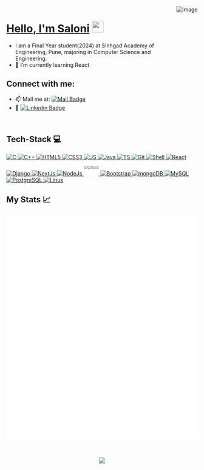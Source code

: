 <img align="right" height="220px" src="https://appservice.azureedge.net/images/linux-landing-page/v3/node.svg" alt="image" />

<p align="left">


# ![]()[Hello, I'm Saloni]() <img src="https://raw.githubusercontent.com/MartinHeinz/MartinHeinz/master/wave.gif" height="30px" width="30px">

- I am a Final Year student(2024) at Sinhgad Academy of Engineering, Pune, majoring in Computer Science and Engineering.
- 🌱 I’m currently learning React <br>

## Connect with me:
 - 📫 Mail me at: [![Mail Badge](https://img.shields.io/badge/-Gmail-c0392b?style=flat&labelColor=white&logo=gmail&logoColor=c0392b)](mailto:Salonisb18.2@gmail.com)  
 - 📝  [![Linkedin Badge](https://img.shields.io/badge/-Linkedin-0e76a8?style=flat&labelColor=white&logo=linkedin&logoColor=0e76a8)](https://www.linkedin.com/in/saloni-bailkar-494700215/)
 <!-- 🌐 [My Website](https://.github.io/)-->





<!--<a style="padding:10px" href="https://www.quora.com/profile/ ">
  <img style="width:40px" src="resources/quora.png" alt="Quora profile" />
</a> -->

<!--💻<a target="_blank" href="https:///"> Check out my portfolio</a>-->
<br>
  <p>

## Tech-Stack :computer:
<p>
<a href="https://www.programiz.com/c-programming" target="_blank">  
<img src="https://cdn.jsdelivr.net/gh/devicons/devicon/icons/c/c-original.svg" alt="C" width="40" height="40"/>
</a>
 <a href="https://www.programiz.com/cpp-programming" target="_blank"> 
<img src="https://cdn.jsdelivr.net/gh/devicons/devicon/icons/cplusplus/cplusplus-original.svg" alt="C++" width="40" height="40"/> 
</a>
 <a href="https://html.com/" target="_blank">
<img src="https://cdn.jsdelivr.net/gh/devicons/devicon/icons/html5/html5-original.svg" alt="HTML5" width="40" height="40"/> 
</a>
<a href="https://developer.mozilla.org/en-US/docs/Web/CSS" target="_blank">
<img src="https://cdn.jsdelivr.net/gh/devicons/devicon/icons/css3/css3-original.svg" alt="CSS3" width="40" height="40"/> 
</a>
<a href="https://www.javascript.com/" target="_blank">
<img src="https://cdn.jsdelivr.net/gh/devicons/devicon/icons/javascript/javascript-original.svg" alt="JS" width="40" height="40"/> 
</a>
<a href="https://www.java.com/en/" target="_blank">
<img src="https://cdn.jsdelivr.net/gh/devicons/devicon/icons/java/java-original.svg" alt="Java" width="40" height="40"/> 
</a>
<a href="https://www.typescriptlang.org/" target="_blank">
<img src="https://cdn.jsdelivr.net/gh/devicons/devicon/icons/typescript/typescript-original.svg" alt="TS" width="40" height="40"/> 
</a>
 <a href="https://git-scm.com/" target="_blank">
<img src="https://git-scm.com/images/logos/downloads/Git-Icon-1788C.png" alt="Git" width="40" height="40"/> 
</a>
<a href="https://www.shellscript.sh/" target="_blank">
<img src="https://upload.wikimedia.org/wikipedia/commons/thumb/4/4b/Bash_Logo_Colored.svg/1200px-Bash_Logo_Colored.svg.png" alt="Shell" width="45" height="40"/>
</a> 
<a href="https://reactjs.org/" target="_blank">
<img src="https://cdn.jsdelivr.net/gh/devicons/devicon/icons/react/react-original.svg" alt="React" width="40" height="40"/> 
</a>
<a href="" target="_blank">
<img src="https://seeklogo.com/images/D/django-logo-4C5ECF7036-seeklogo.com.png" alt="Django" width="40" height="40"/> 
</a>
<a href="https://nextjs.org/" target="_blank">
<img src="https://res.cloudinary.com/dic1wkup2/image/upload/v1586716992/feature_img/nextjs-2_xbwleg.png" alt="NextJs" width="50" height="30"/> 
</a>
<a href="https://nodejs.org/en/" target="_blank">
<img src="https://www.logolynx.com/images/logolynx/c5/c509c38cb89bcf556b2051222663f398.png" alt="NodeJs" width="45" height="45"/>
</a> 
<a href="https://expressjs.com/" target="_blank">
<img src="https://raw.githubusercontent.com/devicons/devicon/master/icons/express/express-original-wordmark.svg" alt="ExpressJs" width="40" height="40"/> 
</a>
<a href="https://getbootstrap.com/" target="_blank">
<img src="https://cdn.jsdelivr.net/gh/devicons/devicon/icons/bootstrap/bootstrap-plain.svg" alt="Bootstrap" width="40" height="40"/> 
</a>
 <a href="https://www.mongodb.com/" target="_blank">
<img src="https://cdn.jsdelivr.net/gh/devicons/devicon/icons/mongodb/mongodb-original.svg" alt="mongoDB" width="40" height="40"/>
</a>
<a href="https://www.mysql.com/" target="_blank">
<img src="https://cdn.jsdelivr.net/gh/devicons/devicon/icons/mysql/mysql-original.svg" alt="MySQL" width="40" height="40"/>
</a>
<a href="https://www.postgresql.org/" target="_blank">
<img src="https://cdn.jsdelivr.net/gh/devicons/devicon/icons/postgresql/postgresql-original.svg" alt="PostgreSQL" width="40" height="40"/>
</a>
 <a href="https://www.linux.org/" target="_blank">
<img src="https://cdn.jsdelivr.net/gh/devicons/devicon/icons/linux/linux-original.svg" alt="Linux" width="40" height="40"/>
</a>
</p>


## My Stats :chart_with_upwards_trend:
<a href="https://github.com/saloniamc/github-stats">
<img src="https://github.com/saloniamc/github-stats/blob/master/generated/overview.svg#gh-light-mode-only" /> 
<br>
<img src="https://github.com/saloniamc/github-stats/blob/master/generated/languages.svg#gh-light-mode-only" />
<!---
<a href="https://github.com/Saloniamc/Online_Classroom_Web_App">
  <img align="left" src="https://github-readme-stats.anuraghazra1.vercel.app/api/pin/?username=Saloniamc&repo=Online_Classroom_Web_App&show_owner&title_color=e6005c" />
 </a>
<a href="https://github.com/Saloniamc/Daily-Newspaper-using-reactJS">
  <img align="center" src="https://github-readme-stats.vercel.app/api/pin/?username=Saloniamc&repo=Daily-Newspaper-using-reactJS&title_color=e6005c" />
 </a>
-->
 
<br>
<br>
<br>



<!--
**saloniamc/saloniamc** is a ✨ _special_ ✨ repository because its `README.md` (this file) appears on your GitHub profile.-->

<p align="center"> 
  <img src="https://komarev.com/ghpvc/?username=Saloniamc&color=ff69b4" />
</p>
